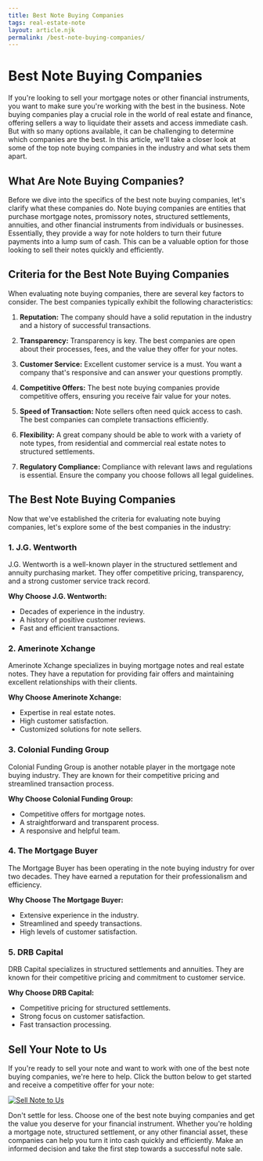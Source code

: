 ```yaml
---
title: Best Note Buying Companies
tags: real-estate-note
layout: article.njk
permalink: /best-note-buying-companies/
---
```

# Best Note Buying Companies

If you're looking to sell your mortgage notes or other financial instruments, you want to make sure you're working with the best in the business. Note buying companies play a crucial role in the world of real estate and finance, offering sellers a way to liquidate their assets and access immediate cash. But with so many options available, it can be challenging to determine which companies are the best. In this article, we'll take a closer look at some of the top note buying companies in the industry and what sets them apart.

## What Are Note Buying Companies?

Before we dive into the specifics of the best note buying companies, let's clarify what these companies do. Note buying companies are entities that purchase mortgage notes, promissory notes, structured settlements, annuities, and other financial instruments from individuals or businesses. Essentially, they provide a way for note holders to turn their future payments into a lump sum of cash. This can be a valuable option for those looking to sell their notes quickly and efficiently.

## Criteria for the Best Note Buying Companies

When evaluating note buying companies, there are several key factors to consider. The best companies typically exhibit the following characteristics:

1. **Reputation:** The company should have a solid reputation in the industry and a history of successful transactions.

2. **Transparency:** Transparency is key. The best companies are open about their processes, fees, and the value they offer for your notes.

3. **Customer Service:** Excellent customer service is a must. You want a company that's responsive and can answer your questions promptly.

4. **Competitive Offers:** The best note buying companies provide competitive offers, ensuring you receive fair value for your notes.

5. **Speed of Transaction:** Note sellers often need quick access to cash. The best companies can complete transactions efficiently.

6. **Flexibility:** A great company should be able to work with a variety of note types, from residential and commercial real estate notes to structured settlements.

7. **Regulatory Compliance:** Compliance with relevant laws and regulations is essential. Ensure the company you choose follows all legal guidelines.

## The Best Note Buying Companies

Now that we've established the criteria for evaluating note buying companies, let's explore some of the best companies in the industry:

### 1. J.G. Wentworth

J.G. Wentworth is a well-known player in the structured settlement and annuity purchasing market. They offer competitive pricing, transparency, and a strong customer service track record.

**Why Choose J.G. Wentworth:**
- Decades of experience in the industry.
- A history of positive customer reviews.
- Fast and efficient transactions.

### 2. Amerinote Xchange

Amerinote Xchange specializes in buying mortgage notes and real estate notes. They have a reputation for providing fair offers and maintaining excellent relationships with their clients.

**Why Choose Amerinote Xchange:**
- Expertise in real estate notes.
- High customer satisfaction.
- Customized solutions for note sellers.

### 3. Colonial Funding Group

Colonial Funding Group is another notable player in the mortgage note buying industry. They are known for their competitive pricing and streamlined transaction process.

**Why Choose Colonial Funding Group:**
- Competitive offers for mortgage notes.
- A straightforward and transparent process.
- A responsive and helpful team.

### 4. The Mortgage Buyer

The Mortgage Buyer has been operating in the note buying industry for over two decades. They have earned a reputation for their professionalism and efficiency.

**Why Choose The Mortgage Buyer:**
- Extensive experience in the industry.
- Streamlined and speedy transactions.
- High levels of customer satisfaction.

### 5. DRB Capital

DRB Capital specializes in structured settlements and annuities. They are known for their competitive pricing and commitment to customer service.

**Why Choose DRB Capital:**
- Competitive pricing for structured settlements.
- Strong focus on customer satisfaction.
- Fast transaction processing.

## Sell Your Note to Us

If you're ready to sell your note and want to work with one of the best note buying companies, we're here to help. Click the button below to get started and receive a competitive offer for your note:

[![Sell Note to Us](link-to-your-sell-page)](link-to-your-sell-page)

Don't settle for less. Choose one of the best note buying companies and get the value you deserve for your financial instrument. Whether you're holding a mortgage note, structured settlement, or any other financial asset, these companies can help you turn it into cash quickly and efficiently. Make an informed decision and take the first step towards a successful note sale.
